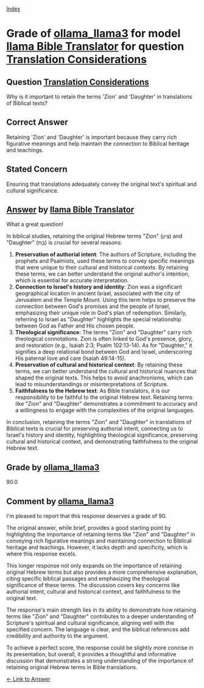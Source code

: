 
[Index](../../../../index.md)
# Grade of [ollama_llama3](../../../grading_models/ollama_llama3.md) for model [llama Bible Translator](../../../answering_models/llama_Bible_Translator.md) for question [Translation Considerations](../../../questions/Translation_Considerations.md)

## Question [Translation Considerations](../../../questions/Translation_Considerations.md)
Why is it important to retain the terms 'Zion' and 'Daughter' in translations of Biblical texts?

## Correct Answer
Retaining 'Zion' and 'Daughter' is important because they carry rich figurative meanings and help maintain the connection to Biblical heritage and teachings.

## Stated Concern
Ensuring that translations adequately convey the original text's spiritual and cultural significance.

## [Answer](../Translation_Considerations.md) by [llama Bible Translator](../../../answering_models/llama_Bible_Translator.md)
What a great question!

In biblical studies, retaining the original Hebrew terms "Zion" (צִיוֹן) and "Daughter" (בְּת) is crucial for several reasons:

1. **Preservation of authorial intent**: The authors of Scripture, including the prophets and Psalmists, used these terms to convey specific meanings that were unique to their cultural and historical contexts. By retaining these terms, we can better understand the original author's intention, which is essential for accurate interpretation.
2. **Connection to Israel's history and identity**: Zion was a significant geographical location in ancient Israel, associated with the city of Jerusalem and the Temple Mount. Using this term helps to preserve the connection between God's promises and the people of Israel, emphasizing their unique role in God's plan of redemption. Similarly, referring to Israel as "Daughter" highlights the special relationship between God as Father and His chosen people.
3. **Theological significance**: The terms "Zion" and "Daughter" carry rich theological connotations. Zion is often linked to God's presence, glory, and restoration (e.g., Isaiah 2:3; Psalm 102:13-14). As for "Daughter," it signifies a deep relational bond between God and Israel, underscoring His paternal love and care (Isaiah 49:14-15).
4. **Preservation of cultural and historical context**: By retaining these terms, we can better understand the cultural and historical nuances that shaped the original texts. This helps to avoid anachronisms, which can lead to misunderstandings or misinterpretations of Scripture.
5. **Faithfulness to the Hebrew text**: As Bible translators, it is our responsibility to be faithful to the original Hebrew text. Retaining terms like "Zion" and "Daughter" demonstrates a commitment to accuracy and a willingness to engage with the complexities of the original languages.

In conclusion, retaining the terms "Zion" and "Daughter" in translations of Biblical texts is crucial for preserving authorial intent, connecting us to Israel's history and identity, highlighting theological significance, preserving cultural and historical context, and demonstrating faithfulness to the original Hebrew text.

## Grade by [ollama_llama3](../../../grading_models/ollama_llama3.md)
90.0

## Comment by [ollama_llama3](../../../grading_models/ollama_llama3.md)
I'm pleased to report that this response deserves a grade of 90.

The original answer, while brief, provides a good starting point by highlighting the importance of retaining terms like "Zion" and "Daughter" in conveying rich figurative meanings and maintaining connection to Biblical heritage and teachings. However, it lacks depth and specificity, which is where this response excels.

This longer response not only expands on the importance of retaining original Hebrew terms but also provides a more comprehensive explanation, citing specific biblical passages and emphasizing the theological significance of these terms. The discussion covers key concerns like authorial intent, cultural and historical context, and faithfulness to the original text.

The response's main strength lies in its ability to demonstrate how retaining terms like "Zion" and "Daughter" contributes to a deeper understanding of Scripture's spiritual and cultural significance, aligning well with the specified concern. The language is clear, and the biblical references add credibility and authority to the argument.

To achieve a perfect score, the response could be slightly more concise in its presentation, but overall, it provides a thoughtful and informative discussion that demonstrates a strong understanding of the importance of retaining original Hebrew terms in Bible translations.

[&lt;- Link to Answer](../Translation_Considerations.md)

